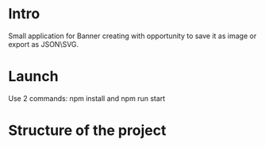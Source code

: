 # Intro

Small application for Banner creating with opportunity to save it as image or export as JSON\SVG.

# Launch

Use 2 commands: npm install and npm run start

# Structure of the project


